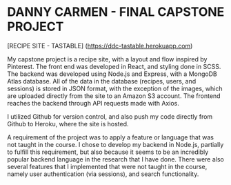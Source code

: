 # DANNY CARMEN - FINAL CAPSTONE PROJECT

[RECIPE SITE - TASTABLE] (https://ddc-tastable.herokuapp.com)

My capstone project is a recipe site, with a layout and flow inspired by Pinterest. The front end was developed in React, and styling done in SCSS. The backend was developed using Node.js and Express, with a MongoDB Atlas database. All of the data in the database (recipes, users, and sessions) is stored in JSON format, with the exception of the images, which are uploaded directly from the site to an Amazon S3 account. The frontend reaches the backend through API requests made with Axios.

I utilized Github for version control, and also push my code directly from Github to Heroku, where the site is hosted.

A requirement of the project was to apply a feature or language that was not taught in the course. I chose to develop my backend in Node.js, partially to fulfill this requirement, but also because it seems to be an incredibly popular backend language in the research that I have done. There were also several features that I implemented that were not taught in the course, namely user authentication (via sessions), and search functionality.
